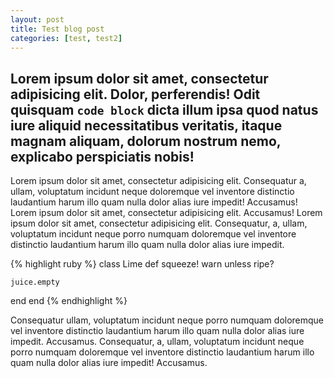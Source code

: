 ```yaml
---
layout: post
title: Test blog post
categories: [test, test2]
---
```


## Lorem ipsum dolor sit amet, consectetur adipisicing elit. Dolor, perferendis! Odit quisquam `code block` dicta illum ipsa quod natus iure aliquid necessitatibus veritatis, itaque magnam aliquam, dolorum nostrum nemo, explicabo perspiciatis nobis!

Lorem ipsum dolor sit amet, consectetur adipisicing elit. Consequatur a, ullam, voluptatum incidunt neque doloremque vel inventore distinctio laudantium harum illo quam nulla dolor alias iure impedit! Accusamus! Lorem ipsum dolor sit amet, consectetur adipisicing elit. Accusamus! Lorem ipsum dolor sit amet, consectetur adipisicing elit. Consequatur, a, ullam, voluptatum incidunt neque porro numquam doloremque vel inventore distinctio laudantium harum illo quam nulla dolor alias iure impedit.

{% highlight ruby %}
class Lime
  def squeeze!
    warn unless ripe?

    juice.empty
  end
end
{% endhighlight %}

Consequatur ullam, voluptatum incidunt neque porro numquam doloremque vel inventore distinctio laudantium harum illo quam nulla dolor alias iure impedit. Accusamus. Consequatur, a, ullam, voluptatum incidunt neque porro numquam doloremque vel inventore distinctio laudantium harum illo quam nulla dolor alias iure impedit! Accusamus.
